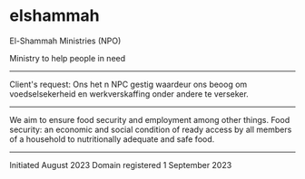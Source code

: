 # elshammah
El-Shammah Ministries (NPO)

Ministry to help people in need
- - - - -
Client's request:
Ons het n NPC gestig waardeur ons beoog om voedselsekerheid en werkverskaffing onder andere te verseker.
- - -
We aim to ensure food security and employment among other things.
Food security: an economic and social condition of ready access by all members of a household to nutritionally adequate and safe food.
- - - - -
Initiated August 2023
Domain registered 1 September 2023